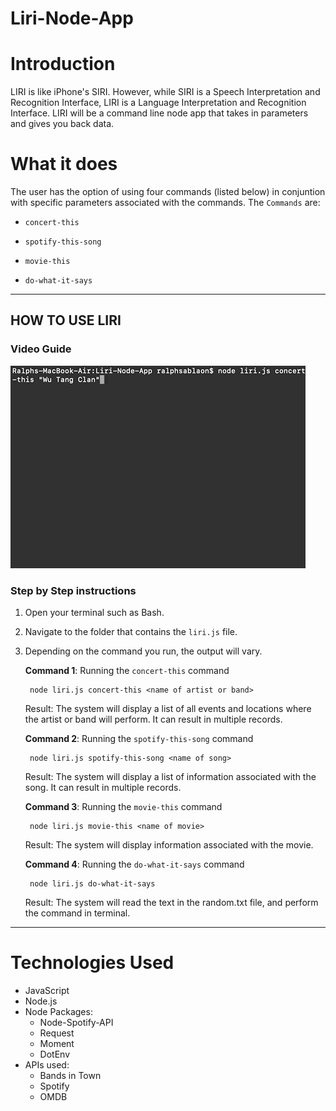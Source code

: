 # Liri-Node-App

# Introduction
LIRI is like iPhone's SIRI. However, while SIRI is a Speech Interpretation and Recognition Interface, LIRI is a Language Interpretation and Recognition Interface. LIRI will be a command line node app that takes in parameters and gives you back data.

# What it does
The user has the option of using four commands (listed below) in conjuntion with specific parameters associated with the commands. The  `Commands` are:

   * `concert-this`

   * `spotify-this-song`

   * `movie-this`

   * `do-what-it-says`

- - -

## HOW TO USE LIRI
### **Video Guide**

<img src="demo.gif"/>

### **Step by Step instructions**

1. Open your terminal such as Bash.
2. Navigate to the folder that contains the `liri.js` file. 
3. Depending on the command you run, the output will vary. 

    **Command 1**: Running the `concert-this` command
    
        node liri.js concert-this <name of artist or band>
    
    Result: The system will display a list of all events and locations where the artist or band will perform. It can result in multiple records.


    **Command 2**: Running the `spotify-this-song` command
    
        node liri.js spotify-this-song <name of song>
    
    Result: The system will display a list of information associated with the song. It can result in multiple records. 


    **Command 3**: Running the `movie-this` command
    
        node liri.js movie-this <name of movie>
    
    Result: The system will display information associated with the movie.


    **Command 4**: Running the `do-what-it-says` command
        
        node liri.js do-what-it-says
        
    Result: The system will read the text in the random.txt file, and perform the command in terminal. 

- - -

# Technologies Used

* JavaScript
* Node.js
* Node Packages:
    * Node-Spotify-API
    * Request
    * Moment
    * DotEnv
* APIs used:
    * Bands in Town
    * Spotify
    * OMDB


